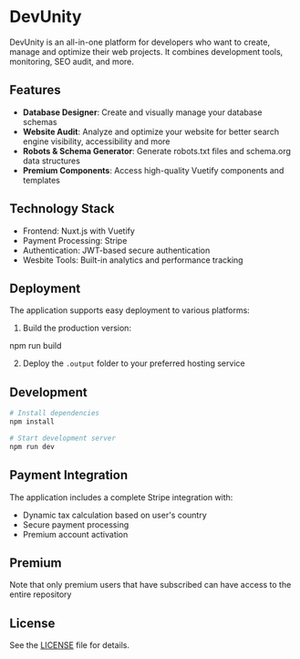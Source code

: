 # DevUnity

DevUnity is an all-in-one platform for developers who want to create, manage and optimize their web projects. It combines development tools, monitoring, SEO audit, and more.

## Features

- **Database Designer**: Create and visually manage your database schemas
- **Website Audit**: Analyze and optimize your website for better search engine visibility, accessibility and more 
- **Robots & Schema Generator**: Generate robots.txt files and schema.org data structures
- **Premium Components**: Access high-quality Vuetify components and templates

## Technology Stack

- Frontend: Nuxt.js with Vuetify
- Payment Processing: Stripe
- Authentication: JWT-based secure authentication
- Wesbite Tools: Built-in analytics and performance tracking

## Deployment

The application supports easy deployment to various platforms:

1. Build the production version:

npm run build 

2. Deploy the `.output` folder to your preferred hosting service

## Development

```bash
# Install dependencies
npm install

# Start development server
npm run dev
```

## Payment Integration

The application includes a complete Stripe integration with:
- Dynamic tax calculation based on user's country
- Secure payment processing
- Premium account activation

## Premium 

Note that only premium users that have subscribed can have access to the entire repository

## License

See the [LICENSE](LICENSE) file for details. 